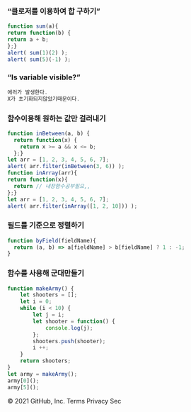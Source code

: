 ### “클로저를 이용하여 합 구하기”
```javascript
function sum(a){
return function(b) {
return a + b; 
};}
alert( sum(1)(2) );
alert( sum(5)(-1) );
```

### “Is variable visible?”
```javascript
에러가 발생한다.
X가 초기화되지않았기때문이다.
```

### 함수이용해 원하는 값만 걸러내기
```javascript
function inBetween(a, b) {
  return function(x) {
    return x >= a && x <= b;
  };}
let arr = [1, 2, 3, 4, 5, 6, 7];
alert( arr.filter(inBetween(3, 6)) );
function inArray(arr){
return function(x){
  return // 내장함수공부필요,,
};}
let arr = [1, 2, 3, 4, 5, 6, 7];
alert( arr.filter(inArray([1, 2, 10])) );
```

### 필드를 기준으로 정렬하기
```javascript
function byField(fieldName){
  return (a, b) => a[fieldName] > b[fieldName] ? 1 : -1;
}
```
### 함수를 사용해 군대만들기
```javascript
function makeArmy() {
    let shooters = []; 
    let i = 0;
    while (i < 10) {
        let j = i;
        let shooter = function() {
            console.log(j);
        };
        shooters.push(shooter);
        i ++;
    }
    return shooters;
}
let army = makeArmy();
army[0](); 
army[5](); 
```

© 2021 GitHub, Inc.
Terms
Privacy
Sec
